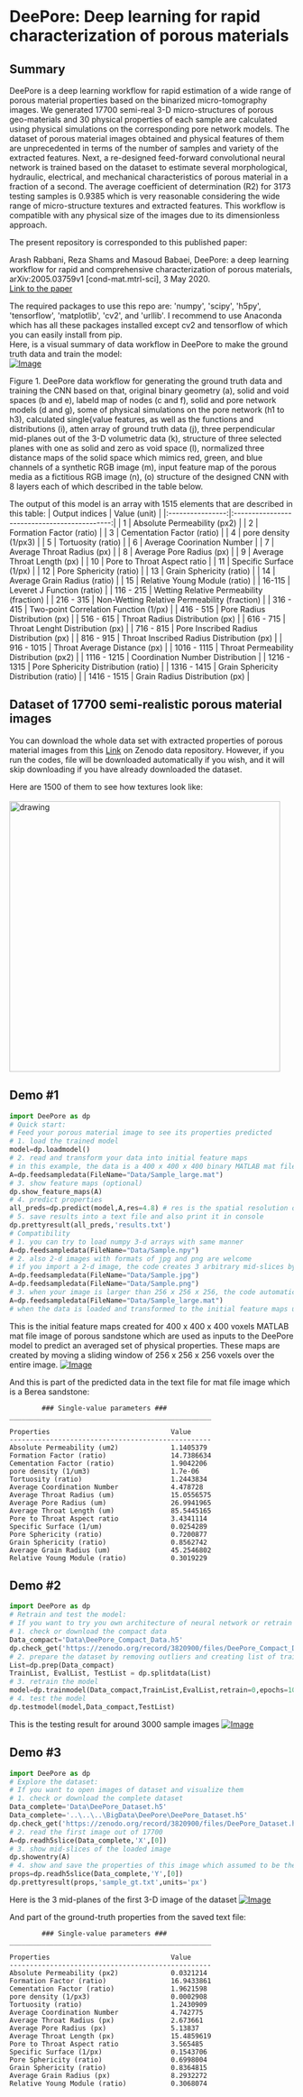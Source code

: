 # DeePore: Deep learning for rapid characterization of porous materials
## Summary
DeePore is a deep learning workflow for rapid estimation of a wide range of porous material properties based on the binarized micro-tomography images. We generated 17700 semi-real 3-D micro-structures of porous geo-materials and 30 physical properties of each sample are calculated using physical simulations on the corresponding pore network models. The dataset of porous material images obtained and physical features of them are unprecedented in terms of the number of samples and variety of the extracted features. Next, a re-designed feed-forward convolutional neural network is trained based on the dataset to estimate several morphological, hydraulic, electrical, and mechanical characteristics of porous material in a fraction of a second. The average coefficient of determination (R2) for 3173 testing samples is 0.9385 which is very reasonable considering the wide range of micro-structure textures and extracted features. This workflow is compatible with any physical size of the images due to its dimensionless approach. 

The present repository is corresponded to this published paper: 

Arash Rabbani, Reza Shams and Masoud Babaei, DeePore: a deep learning workflow for rapid and comprehensive characterization of porous materials, arXiv:2005.03759v1 [cond-mat.mtrl-sci], 3 May 2020.
<br/>[Link to the paper](https://arxiv.org/abs/2005.03759)

The required packages to use this repo are: 'numpy', 'scipy', 'h5py', 'tensorflow', 'matplotlib', 'cv2', and 'urllib'. I recommend to use Anaconda which has all these packages installed except cv2 and tensorflow of which you can easily install from pip.
<br/> Here, is a visual summary of data workflow in DeePore to make the ground truth data and train the model: 
<br/>[![Image](images/Summary.jpg)]()

Figure 1. DeePore data workflow for generating the ground truth data and training the CNN based on that, original binary
geometry (a), solid and void spaces (b and e), labeld map of nodes (c and f), solid and pore network models (d and g), some of
physical simulations on the pore network (h1 to h3), calculated single{value features, as well as the functions and distributions
(i), 
atten array of ground truth data (j), three perpendicular mid-planes out of the 3-D volumetric data (k), structure of three
selected planes with one as solid and zero as void space (l), normalized three distance maps of the solid space which mimics
red, green, and blue channels of a synthetic RGB image (m), input feature map of the porous media as a fictitious RGB image
(n), (o) structure of the designed CNN with 8 layers each of which described in the table below.


The output of this model is an array with 1515 elements that are described in this table:
|  Output indices  |                 Value (unit)                 |
|:----------------:|:--------------------------------------------:|
|         1        |         Absolute Permeability (px2)          |
|         2        |           Formation Factor (ratio)           |
|         3        |          Cementation Factor (ratio)          |
|         4        |             pore density (1/px3)             |
|         5        |              Tortuosity (ratio)              |
|         6        |          Average Coorination Number          |
|         7        |          Average Throat Radius (px)          |
|         8        |           Average Pore Radius (px)           |
|         9        |          Average Throat Length (px)          |
|        10        |         Pore to Throat Aspect ratio          |
|        11        |            Specific Surface (1/px)           |
|        12        |            Pore Sphericity (ratio)           |
|        13        |           Grain Sphericity (ratio)           |
|        14        |         Average Grain Radius (ratio)         |
|        15        |         Relative Young Module (ratio)        |
|      16-115      |          Leveret J Function (ratio)          |
|     116 - 215    |   Wetting Relative Permeability (fraction)   |
|     216 - 315    | Non-Wetting Relative Permeability (fraction) |
|     316 - 415    |     Two-point Correlation Function (1/px)    |
|     416 - 515    |         Pore Radius Distribution (px)        |
|     516 - 615    |        Throat Radius Distribution (px)       |
|     616 - 715    |        Throat Lenght Distribution (px)       |
|     716 - 815    |    Pore Inscribed Radius Distribution (px)   |
|     816 - 915    |   Throat Inscribed Radius Distribution (px)  |
|    916 - 1015    |         Throat Average Distance (px)         |
|    1016 - 1115   |    Throat Permeability Distribution (px2)    |
|    1116 - 1215   |       Coordination Number Distribution       |
|    1216 - 1315   |     Pore Sphericity Distribution (ratio)     |
|    1316 - 1415   |     Grain Sphericity Distribution (ratio)    |
|    1416 - 1515   |        Grain Radius Distribution (px)        |

## Dataset of 17700 semi-realistic porous material images
You can download the whole data set with extracted properties of porous material images from this [Link](https://zenodo.org/record/3820900#.Xrnpr2hKjDc) on Zenodo data repository.
However, if you run the codes, file will be downloaded automatically if you wish, and it will skip downloading if you have already downloaded the dataset.

Here are 1500 of them to see how textures look like:
<br />
<br />
<a href="https://www.youtube.com/watch?v=bViDVbmjvK4"><img src="images/vid1.jpg" alt="drawing" width="480"/>
</a>
<br />
## Demo #1

```python
import DeePore as dp
# Quick start: 
# Feed your porous material image to see its properties predicted 
# 1. load the trained model
model=dp.loadmodel()
# 2. read and transform your data into initial feature maps
# in this example, the data is a 400 x 400 x 400 binary MATLAB mat file in which 0 indicates void and 1 indicates solid space
A=dp.feedsampledata(FileName="Data/Sample_large.mat")
# 3. show feature maps (optional)
dp.show_feature_maps(A)
# 4. predict properties
all_preds=dp.predict(model,A,res=4.8) # res is the spatial resolution of image in micron/pixel
# 5. save results into a text file and also print it in console
dp.prettyresult(all_preds,'results.txt')
# Compatibility
# 1. you can try to load numpy 3-d arrays with same manner
A=dp.feedsampledata(FileName="Data/Sample.npy")
# 2. also 2-d images with formats of jpg and png are welcome
# if you import a 2-d image, the code creates 3 arbitrary mid-slices by flipping the 2-d image
A=dp.feedsampledata(FileName="Data/Sample.jpg")
A=dp.feedsampledata(FileName="Data/Sample.png")
# 3. when your image is larger than 256 x 256 x 256, the code automatically consider sliding windows to cover the whole image and report back to you the averaged predictions
A=dp.feedsampledata(FileName="Data/Sample_large.mat")
# when the data is loaded and transformed to the initial feature maps using this function, you are good to go and find its properties as shown above.

```

This is the initial feature maps created for 400 x 400 x 400 voxels MATLAB mat file image of porous sandstone which are used as inputs to the DeePore model to predict an averaged set of physical properties. 
These maps are created by moving a sliding window of 256 x 256 x 256 voxels over the entire image.
[![Image](images/initial_feature_maps.png)]()


And this is part of the predicted data in the text file for mat file image which is a Berea sandstone:

```
        ### Single-value parameters ###
__________________________________________________

Properties                              Value
--------------------------------------------------
Absolute Permeability (um2)             1.1405379
Formation Factor (ratio)                14.7386634
Cementation Factor (ratio)              1.9042206
pore density (1/um3)                    1.7e-06
Tortuosity (ratio)                      1.2443834
Average Coordination Number             4.478728
Average Throat Radius (um)              15.0556575
Average Pore Radius (um)                26.9941965
Average Throat Length (um)              85.5445165
Pore to Throat Aspect ratio             3.4341114
Specific Surface (1/um)                 0.0254289
Pore Sphericity (ratio)                 0.7200877
Grain Sphericity (ratio)                0.8562742
Average Grain Radius (um)               45.2546802
Relative Young Module (ratio)           0.3019229
```

## Demo #2

```python
import DeePore as dp
# Retrain and test the model: 
# If you want to try you own architecture of neural network or retrain the present one
# 1. check or download the compact data
Data_compact='Data\DeePore_Compact_Data.h5'
dp.check_get('https://zenodo.org/record/3820900/files/DeePore_Compact_Data.h5?download=1',Data_compact) 
# 2. prepare the dataset by removing outliers and creating list of training, evaluation and test samples
List=dp.prep(Data_compact)
TrainList, EvalList, TestList = dp.splitdata(List)
# 3. retrain the model
model=dp.trainmodel(Data_compact,TrainList,EvalList,retrain=0,epochs=100,batch_size=100)  
# 4. test the model
dp.testmodel(model,Data_compact,TestList)
```

This is the testing result for around 3000 sample images
[![Image](images/Single-value_Features.png)]()

## Demo #3

```python
import DeePore as dp
# Explore the dataset: 
# If you want to open images of dataset and visualize them
# 1. check or download the complete dataset 
Data_complete='Data\DeePore_Dataset.h5'
Data_complete='..\..\..\BigData\DeePore\DeePore_Dataset.h5'
dp.check_get('https://zenodo.org/record/3820900/files/DeePore_Dataset.h5?download=1',Data_complete)
# 2. read the first image out of 17700
A=dp.readh5slice(Data_complete,'X',[0]) 
# 3. show mid-slices of the loaded image
dp.showentry(A)
# 4. show and save the properties of this image which assumed to be the ground truth as text file
props=dp.readh5slice(Data_complete,'Y',[0])
dp.prettyresult(props,'sample_gt.txt',units='px')
```
Here is the 3 mid-planes of the first 3-D image of the dataset
[![Image](images/First_entry.png)]()

And part of the ground-truth properties from the saved text file:
```
        ### Single-value parameters ###
__________________________________________________

Properties                              Value
--------------------------------------------------
Absolute Permeability (px2)             0.0321214
Formation Factor (ratio)                16.9433861
Cementation Factor (ratio)              1.9621598
pore density (1/px3)                    0.0002908
Tortuosity (ratio)                      1.2430909
Average Coordination Number             4.742775
Average Throat Radius (px)              2.673661
Average Pore Radius (px)                5.13837
Average Throat Length (px)              15.4859619
Pore to Throat Aspect ratio             3.565485
Specific Surface (1/px)                 0.1543706
Pore Sphericity (ratio)                 0.6998004
Grain Sphericity (ratio)                0.8364815
Average Grain Radius (px)               8.2932272
Relative Young Module (ratio)           0.3068074
```

